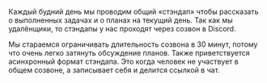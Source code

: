 Каждый будний день мы проводим общий «стэндап» чтобы рассказать о выполненных задачах и о планах на текущий день. Так как мы удалёнщики, то стэндапы у нас проходят через созвон в Discord.

Мы стараемся ограничивать длительность созвона в 30 минут, потому что очень легко затянуть обсуждение планов. Также приветствуется асинхронный формат стэндапа. Это когда человек не участвует в общем созвоне, а записывает себя и делится ссылкой в чат.
